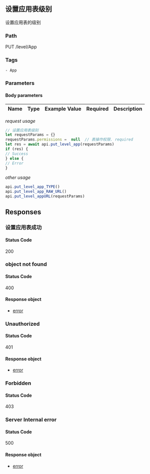 ## 设置应用表级别

设置应用表的级别
### Path
PUT /level/App

### Tags
    - App
### Parameters


#### Body parameters

| Name | Type | Example Value | Required | Description |
| ---- | ---- | ------------- | -------- | ----------- |
*request usage*
```javascript
// 设置应用表级别
let requestParams = {}
requestParams.permissions =  null  // 表操作权限. required
let res = await api.put_level_app(requestParams)
if (res) {
// Success
} else {
// Error
}
```
*other usage*
```javascript
api.put_level_app_TYPE()
api.put_level_app_RAW_URL()
api.put_level_appURL(requestParams)
```

## Responses
### 设置应用表成功

#### Status Code
200



### object not found

#### Status Code
400


#### Response object
* [error](../models/error.md)

### Unauthorized

#### Status Code
401


#### Response object
* [error](../models/error.md)

### Forbidden

#### Status Code
403



### Server Internal error

#### Status Code
500


#### Response object
* [error](../models/error.md)

